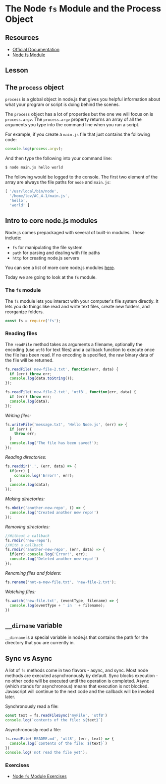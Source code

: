 # The Node `fs` Module and the Process Object

## Resources

- [Official Documentation](https://nodejs.org/api/fs.html)
- [Node fs Module](http://www.tutorialspoint.com/nodejs/nodejs_file_system.htm)

## Lesson

## The `process` object

`process` is a global object in node.js that gives you helpful information about what your program or script is doing behind the scenes.

The `process` object has a lot of properties but the one we will focus on is `process.argv`. The `process.argv` property returns an array of all the arguments you type into the command line when you run a script.

For example, if you create a `main.js` file that just contains the following code:

```js
console.log(process.argv);
```

And then type the following into your command line:

```bash
$ node main.js hello world
```

The following would be logged to the console. The first two element of the array are always the file paths for `node` and `main.js`:

```js
[ '/usr/local/bin/node',
  '/home/lev/AC_4.1/main.js',
  'hello',
  'world' ]
```

## Intro to core node.js modules

Node.js comes prepackaged with several of built-in modules. These include:

- `fs` for manipulating the file system
- `path` for parsing and dealing with file paths
- `http` for creating node.js servers

You can see a list of more core node.js modules [here](http://www.tutorialsteacher.com/nodejs/nodejs-modules).

Today we are going to look at the `fs` module.

### The `fs` module

The `fs` module lets you interact with your computer's file system directly. It lets you do things like read and write text files, create new folders, and reorganize folders.

```js
const fs = require('fs');
```

### Reading files

The `readFile` method takes as arguments a filename, optionally the encoding (use `utf8` for text files) and a callback function to execute once the file has been read. If no encoding is specified, the raw binary data of the file will be returned.

```js
fs.readFile('new-file-2.txt', function(err, data) {
  if (err) throw err;
  console.log(data.toString());
});

fs.readFile('new-file-2.txt', 'utf8', function(err, data) {
  if (err) throw err;
  console.log(data);
});
```

*Writing files:*

```js
fs.writeFile('message.txt', 'Hello Node.js', (err) => {
  if (err) {
    throw err;
  }
  console.log('The file has been saved!');
});
```

*Reading directories:*

```js
fs.readdir('.', (err, data) => {
  if(err) {
    console.log('Error!', err);
  }
  console.log(data);
});
```

*Making directories:*

```js
fs.mkdir('another-new-repo', () => {
  console.log('Created another new repo!')
});
```

*Removing directories:*

```js
//Without a callback
fs.rmdir('new-repo');
//With a callback
fs.rmdir('another-new-repo', (err, data) => {
  if(err) console.log('Error!', err);
  console.log('Deleted another new repo!')
});
```

*Renaming files and folders:*

```js
fs.rename('not-a-new-file.txt', 'new-file-2.txt');
```

*Watching files:*

```js
fs.watch('new-file.txt', (eventType, filename) => {
  console.log(eventType + ' in ' + filename);
})
```

## `__dirname` variable

`__dirname` is a special variable in node.js that contains the path for the directory that you are currently in.

## Sync vs Async

A lot of `fs` methods come in two flavors - async, and sync. Most node methods are executed asynchronously by default. Sync blocks execution - no other code will be executed until the operation is completed. Async (which stands for asynchronous) means that execution is not blocked. Javascript will continue to the next code and the callback will be invoked later.

Synchronously read a file:

```js
const text = fs.readFileSync('myFile', 'utf8')
console.log(`contents of the file: ${text}`)
```

Asynchronously read a file:

```js
fs.readFile('README.md', 'utf8', (err, text) => {
  console.log(`contents of the file: ${text}`)
})
console.log('not read the file yet');
```

### Exercises

- [Node `fs` Module Exercises](../../exercises/node_fs_module/node_fs_module.md)
